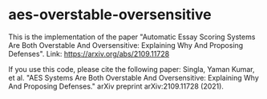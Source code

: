 # aes-overstable-oversensitive

This is the implementation of the paper "Automatic Essay Scoring Systems Are Both Overstable And Oversensitive: Explaining Why And Proposing Defenses". Link: https://arxiv.org/abs/2109.11728



If you use this code, please cite the following paper:
Singla, Yaman Kumar, et al. "AES Systems Are Both Overstable And Oversensitive: Explaining Why And Proposing Defenses." arXiv preprint arXiv:2109.11728 (2021).
